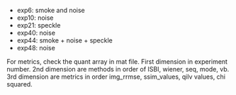 * exp6: smoke and noise
* exp10: noise
* exp21: speckle
* exp40: noise
* exp44: smoke + noise + speckle
* exp48: noise

For metrics, check the quant array in mat file. First dimension in experiment number. 2nd dimension are methods in order of ISBI, wiener, seq, mode, vb. 3rd dimension are metrics in order img_rrmse, ssim_values, qilv values, chi squared.


